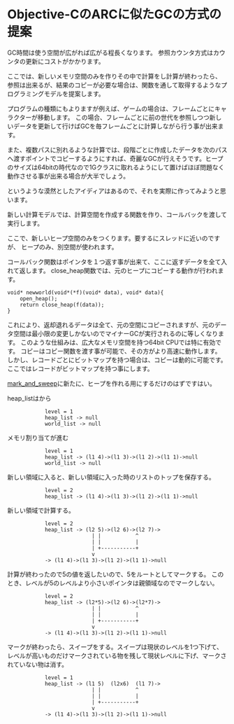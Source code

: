 # Objective-CのARCに似たGCの方式の提案

GC時間は使う空間が広がれば広がる程長くなります。
参照カウンタ方式はカウンタの更新にコストがかかります。

ここでは、新しいメモリ空間のみを作りその中で計算をし計算が終わったら、
参照は出来るが、結果のコピーが必要な場合は、関数を通して取得するようなプログラミングモデルを提案します。

プログラムの種類にもよりますが例えば、ゲームの場合は、フレームごとにキャラクターが移動します。
この場合、フレームごとに前の世代を参照しつつ新しいデータを更新して行けばGCを毎フレームごとに計算しながら行う事が出来ます。

また、複数パスに別れるような計算では、段階ごとに作成したデータを次のパスへ渡すポイントでコピーするようにすれば、奇麗なGCが行えそうです。ヒープのサイズは64bitの時代なので1Gクラスに取れるようにして置けばほぼ問題なく動作させる事が出来る場合が大半でしょう。

というような漠然としたアイディアはあるので、それを実際に作ってみようと思います。


新しい計算モデルでは、計算空間を作成する関数を作り、コールバックを渡して実行します。

ここで、新しいヒープ空間のみをつくります。要するにスレッドに近いのですが、
ヒープのみ、別空間が使われます。

コールバック関数はポインタを１つ返す事が出来て、ここに返すデータを全て入れて返します。
close_heap関数では、元のヒープにコピーする動作が行われます。

	void* newworld(void*(*f)(void* data), void* data){
		open_heap();
		return close_heap(f(data));
	}

これにより、返却退れるデータは全て、元の空間にコピーされますが、元のデータ空間は最小限の変更しかないのでマイナーGCが実行されるのに等しくなります。
このような仕組みは、広大なメモリ空間を持つ64bit CPUでは特に有効です。
コピーはコピー関数を渡す事が可能で、その方がより高速に動作します。
しかし、レコードごとにビットマップを持つ場合は、コピーは動的に可能です。
ここではレコードがビットマップを持つ事にします。


[mark_and_sweep](../mark_and_sweep)に新たに、ヒープを作れる用にするだけのはずですはい。

heap_listはから

				level = 1
    			heap_list -> null
                world_list -> null
メモリ割り当てが進む

				level = 1
    			heap_list -> (l1 4)->(l1 3)->(l1 2)->(l1 1)->null
                world_list -> null

新しい領域に入ると、新しい領域に入った時のリストのトップを保存する。

				level = 2
    			heap_list -> (l1 4)->(l1 3)->(l1 2)->(l1 1)->null

新しい領域で計算する。

				level = 2
    			heap_list -> (l2 5)->(l2 6)->(l2 7)->
                               | |           ^
                               | |           |
                               | +-----------+
                               v
    			-> (l1 4)->(l1 3)->(l1 2)->(l1 1)->null


計算が終わったので5の値を返したいので、5をルートとしてマークする。
このとき、レベルが5のレベルより小さいポインタは親領域なのでマークしない。

				level = 2
    			heap_list -> (l2*5)->(l2 6)->(l2*7)->
                               | |           ^
                               | |           |
                               | +-----------+
                               v
    			-> (l1 4)->(l1 3)->(l1 2)->(l1 1)->null

マークが終わったら、スイープをする。スイープは現状のレベルを1つ下げて、レベルが高いものだけマークされている物を残して現状レベルに下げ、マークされていない物は消す。

				level = 1
    			heap_list -> (l1 5)  (l2x6)  (l1 7)->
                               | |           ^
                               | |           |
                               | +-----------+
                               v
    			-> (l1 4)->(l1 3)->(l1 2)->(l1 1)->null

